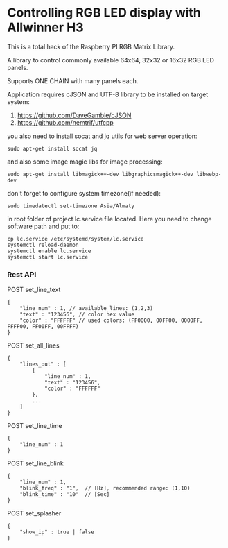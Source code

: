 Controlling RGB LED display with Allwinner H3
============================================================
This is a total hack of the Raspberry PI RGB Matrix Library.

A library to control commonly available 64x64, 32x32 or 16x32 RGB LED panels.

Supports ONE CHAIN with many panels each.

Application requires cJSON and UTF-8 library to be installed on target system: 
1. https://github.com/DaveGamble/cJSON
2. https://github.com/nemtrif/utfcpp

you also need to install socat and jq utils for web server operation:
```
sudo apt-get install socat jq
```
and also some image magic libs for image processing:
```
sudo apt-get install libmagick++-dev libgraphicsmagick++-dev libwebp-dev
```
don't forget to configure system timezone(if needed):
```
sudo timedatectl set-timezone Asia/Almaty
```
in root folder of project lc.service file located. Here you need to change software path and put to:
```
cp lc.service /etc/systemd/system/lc.service
systemctl reload-daemon
systemctl enable lc.service
systemctl start lc.service
```

### Rest API

POST set_line_text
```
{
	"line_num" : 1, // available lines: (1,2,3)
	"text" : "123456", // color hex value
	"color" : "FFFFFF" // used colors: (FF0000, 00FF00, 0000FF, FFFF00, FF00FF, 00FFFF)
}
```
POST set_all_lines
```
{
	"lines_out" : [
		{
			"line_num" : 1,
			"text" : "123456", 
			"color" : "FFFFFF" 
		},
		...
	]
}
```
POST set_line_time
```
{
	"line_num" : 1
}
```
POST set_line_blink
```
{
	"line_num" : 1,
	"blink_freq" : "1",  // [Hz], recommended range: (1,10)
	"blink_time" : "10"  // [Sec]
}
```
POST set_splasher
```
{
	"show_ip" : true | false 
}
```
